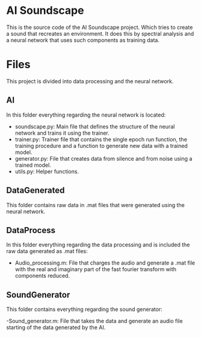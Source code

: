 # AI Soundscape

This is the source code of the AI Soundscape project. Which tries to create a sound that recreates an environment. It does this by spectral analysis and a neural network that uses such components as training data. 

# Files

This project is divided into data processing and the neural network.

## AI

In this folder everything regarding the neural network is located:

- soundscape.py: Main file that defines the structure of the neural network and trains it using the trainer.
- trainer.py: Trainer file that contains the single epoch run function, the training procedure and a function to generate new data with a trained model.
- generator.py: File that creates data from silence and from noise using a trained model.
- utils.py: Helper functions.


## DataGenerated

This folder contains raw data in .mat files that were generated using the neural network.

## DataProcess

In this folder everything regarding the data processing and is included the raw data generated as .mat files:

- Audio_processing.m: File that charges the audio and generate a .mat file with the real and imaginary part of the fast fourier transform with components reduced.

## SoundGenerator

This folder contains everything regarding the sound generator: 

-Sound_generator.m: File that takes the data and generate an audio file starting of the data generated by the AI.